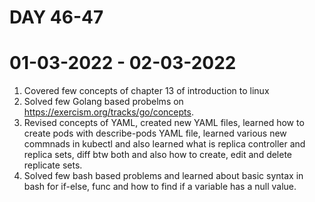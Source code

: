# DAY 46-47

# 01-03-2022 - 02-03-2022
1. Covered few concepts of chapter 13 of introduction to linux
2. Solved few Golang based probelms on https://exercism.org/tracks/go/concepts. 
3. Revised concepts of YAML, created new YAML files, learned how to create pods with describe-pods YAML file, learned various new commnads in kubectl and also learned what is replica controller and replica sets, diff btw both and also how to create, edit and delete replicate sets. 
4. Solved few bash based problems and learned about basic syntax in bash for if-else, func and how to find if a variable has a null value. 
